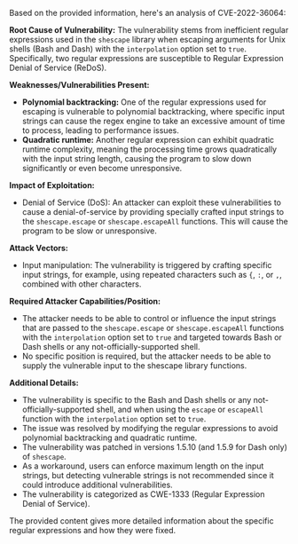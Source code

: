 Based on the provided information, here's an analysis of CVE-2022-36064:

**Root Cause of Vulnerability:**
The vulnerability stems from inefficient regular expressions used in the `shescape` library when escaping arguments for Unix shells (Bash and Dash) with the `interpolation` option set to `true`. Specifically, two regular expressions are susceptible to Regular Expression Denial of Service (ReDoS).

**Weaknesses/Vulnerabilities Present:**
- **Polynomial backtracking:** One of the regular expressions used for escaping is vulnerable to polynomial backtracking, where specific input strings can cause the regex engine to take an excessive amount of time to process, leading to performance issues.
- **Quadratic runtime:** Another regular expression can exhibit quadratic runtime complexity, meaning the processing time grows quadratically with the input string length, causing the program to slow down significantly or even become unresponsive.

**Impact of Exploitation:**
- Denial of Service (DoS): An attacker can exploit these vulnerabilities to cause a denial-of-service by providing specially crafted input strings to the `shescape.escape` or `shescape.escapeAll` functions. This will cause the program to be slow or unresponsive.

**Attack Vectors:**
- Input manipulation: The vulnerability is triggered by crafting specific input strings, for example, using repeated characters such as `{`, `:`, or `,`, combined with other characters.

**Required Attacker Capabilities/Position:**
- The attacker needs to be able to control or influence the input strings that are passed to the `shescape.escape` or `shescape.escapeAll` functions with the `interpolation` option set to `true` and targeted towards Bash or Dash shells or any not-officially-supported shell.
- No specific position is required, but the attacker needs to be able to supply the vulnerable input to the shescape library functions.

**Additional Details:**
- The vulnerability is specific to the Bash and Dash shells or any not-officially-supported shell, and when using the `escape` or `escapeAll` function with the `interpolation` option set to `true`.
- The issue was resolved by modifying the regular expressions to avoid polynomial backtracking and quadratic runtime.
- The vulnerability was patched in versions 1.5.10 (and 1.5.9 for Dash only) of `shescape`.
- As a workaround, users can enforce maximum length on the input strings, but detecting vulnerable strings is not recommended since it could introduce additional vulnerabilities.
- The vulnerability is categorized as CWE-1333 (Regular Expression Denial of Service).

The provided content gives more detailed information about the specific regular expressions and how they were fixed.